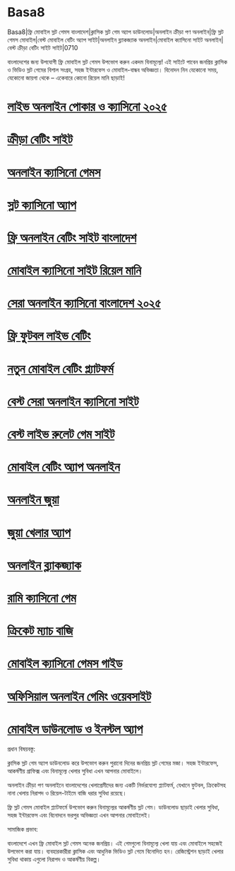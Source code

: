 # Basa8

Basa8|ফ্রি মোবাইল স্লট গেমস বাংলাদেশ|ক্লাসিক স্লট গেম অ্যাপ ডাউনলোড|অনলাইন ক্রীড়া পণ অনলাইন|ফ্রি স্লট গেমস মোবাইল|বেস্ট মোবাইল বেটিং অ্যাপ সাইট|অনলাইন ব্ল্যাকজ্যাক অনলাইন|মোবাইল ক্যাসিনো সাইট অনলাইন|বেস্ট ক্রীড়া বেটিং সাইট সাইট|0710

বাংলাদেশের জন্য উপযোগী ফ্রি মোবাইল স্লট গেমস উপভোগ করুন একদম বিনামূল্যে! এই সাইটে পাবেন জনপ্রিয় ক্লাসিক ও ভিডিও স্লট গেমের বিশাল সংগ্রহ, সহজ ইন্টারফেস ও মোবাইল-বান্ধব অভিজ্ঞতা। বিনোদন নিন যেকোনো সময়, যেকোনো জায়গা থেকে – একেবারে কোনো রিয়েল মানি ছাড়াই!

#  <a href="https://basa8sx.com/">লাইভ অনলাইন পোকার ও ক্যাসিনো ২০২৫</a>

#  <a href="https://basa8sx.net/">ক্রীড়া বেটিং সাইট</a>

#  <a href="https://basa8wap.net/">অনলাইন ক্যাসিনো গেমস</a>

#  <a href="https://basa8wap.com/">স্লট ক্যাসিনো অ্যাপ</a>

#  <a href="https://basa8sx.com/">ফ্রি অনলাইন বেটিং সাইট বাংলাদেশ</a>

#  <a href="https://basa8sx.net/">মোবাইল ক্যাসিনো সাইট রিয়েল মানি</a>

#  <a href="https://basa8wap.net/">সেরা অনলাইন ক্যাসিনো বাংলাদেশ ২০২৫</a>

#  <a href="https://basa8wap.com/">ফ্রি ফুটবল লাইভ বেটিং</a>

#  <a href="https://basa8uk.com/">নতুন মোবাইল বেটিং প্ল্যাটফর্ম</a>

#  <a href="https://basa8uk.net/">বেস্ট সেরা অনলাইন ক্যাসিনো সাইট</a>

#  <a href="https://basa8hub.com/">বেস্ট লাইভ রুলেট গেম সাইট</a>

#  <a href="https://basa8hub.net/">মোবাইল বেটিং অ্যাপ অনলাইন</a>

#  <a href="https://basa8now.com/">অনলাইন জুয়া</a>

#  <a href="https://basa8now.net/">জুয়া খেলার অ্যাপ</a>

#  <a href="https://basa8now.com/">অনলাইন ব্ল্যাকজ্যাক</a>

#  <a href="https://basa8now.net/">রামি ক্যাসিনো গেম</a>

#  <a href="https://basa8pro.com/">ক্রিকেট ম্যাচ বাজি</a>

#  <a href="https://basa8pro.net/">মোবাইল ক্যাসিনো গেমস গাইড</a>

#  <a href="https://basa8wap.net/">অফিসিয়াল অনলাইন গেমিং ওয়েবসাইট</a>

#  <a href="https://basa8wap.com/">মোবাইল ডাউনলোড ও ইনস্টল অ্যাপ</a>

প্রধান বিষয়বস্তু:

ক্লাসিক স্লট গেম অ্যাপ ডাউনলোড করে উপভোগ করুন পুরানো দিনের জনপ্রিয় স্লট গেমের মজা। সহজ ইন্টারফেস, আকর্ষণীয় গ্রাফিক্স এবং বিনামূল্যে খেলার সুবিধা এখন আপনার মোবাইলে।

অনলাইন ক্রীড়া পণ অনলাইনে বাংলাদেশের খেলাপ্রেমীদের জন্য একটি নির্ভরযোগ্য প্ল্যাটফর্ম, যেখানে ফুটবল, ক্রিকেটসহ নানা খেলায় নিরাপদ ও রিয়েল-টাইমে বাজি ধরার সুবিধা রয়েছে।

ফ্রি স্লট গেমস মোবাইল প্ল্যাটফর্মে উপভোগ করুন বিনামূল্যের আকর্ষণীয় স্লট গেম। ডাউনলোড ছাড়াই খেলার সুবিধা, সহজ ইন্টারফেস এবং বিনোদনে ভরপুর অভিজ্ঞতা এখন আপনার মোবাইলেই।

সামাজিক প্রভাব:

বাংলাদেশে এখন ফ্রি মোবাইল স্লট গেমস অনেক জনপ্রিয়। এই গেমগুলো বিনামূল্যে খেলা যায় এবং মোবাইলে সহজেই উপভোগ করা যায়। ব্যবহারকারীরা ক্লাসিক এবং আধুনিক ভিডিও স্লট গেমে বিনোদিত হন। রেজিস্ট্রেশন ছাড়াই খেলার সুবিধা থাকায় এগুলো নিরাপদ ও আকর্ষণীয় বিকল্প।
